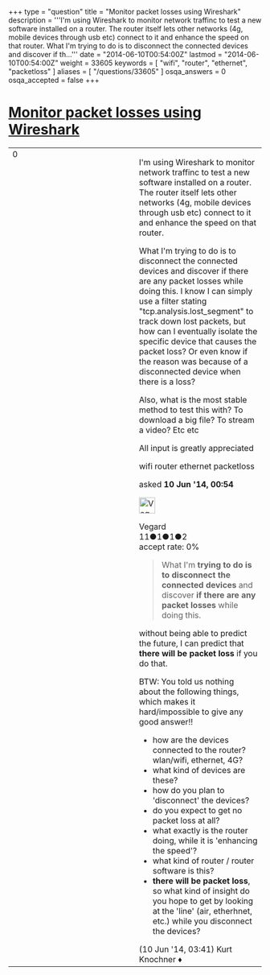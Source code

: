 +++
type = "question"
title = "Monitor packet losses using Wireshark"
description = '''I&#x27;m using Wireshark to monitor network traffinc to test a new software installed on a router. The router itself lets other networks (4g, mobile devices through usb etc) connect to it and enhance the speed on that router. What I&#x27;m trying to do is to disconnect the connected devices and discover if th...'''
date = "2014-06-10T00:54:00Z"
lastmod = "2014-06-10T00:54:00Z"
weight = 33605
keywords = [ "wifi", "router", "ethernet", "packetloss" ]
aliases = [ "/questions/33605" ]
osqa_answers = 0
osqa_accepted = false
+++

<div class="headNormal">

# [Monitor packet losses using Wireshark](/questions/33605/monitor-packet-losses-using-wireshark)

</div>

<div id="main-body">

<div id="askform">

<table id="question-table" style="width:100%;"><colgroup><col style="width: 50%" /><col style="width: 50%" /></colgroup><tbody><tr class="odd"><td style="width: 30px; vertical-align: top"><div class="vote-buttons"><div id="post-33605-score" class="post-score" title="current number of votes">0</div><div id="favorite-count" class="favorite-count"></div></div></td><td><div id="item-right"><div class="question-body"><p>I'm using Wireshark to monitor network traffinc to test a new software installed on a router. The router itself lets other networks (4g, mobile devices through usb etc) connect to it and enhance the speed on that router.</p><p>What I'm trying to do is to disconnect the connected devices and discover if there are any packet losses while doing this. I know I can simply use a filter stating "tcp.analysis.lost_segment" to track down lost packets, but how can I eventually isolate the specific device that causes the packet loss? Or even know if the reason was because of a disconnected device when there is a loss?</p><p>Also, what is the most stable method to test this with? To download a big file? To stream a video? Etc etc</p><p>All input is greatly appreciated</p></div><div id="question-tags" class="tags-container tags">wifi router ethernet packetloss</div><div id="question-controls" class="post-controls"></div><div class="post-update-info-container"><div class="post-update-info post-update-info-user"><p>asked <strong>10 Jun '14, 00:54</strong></p><img src="https://secure.gravatar.com/avatar/1642e91b7f969069bc432fff4e2197aa?s=32&amp;d=identicon&amp;r=g" class="gravatar" width="32" height="32" alt="Vegard&#39;s gravatar image" /><p>Vegard<br />
<span class="score" title="11 reputation points">11</span><span title="1 badges"><span class="badge1">●</span><span class="badgecount">1</span></span><span title="1 badges"><span class="silver">●</span><span class="badgecount">1</span></span><span title="2 badges"><span class="bronze">●</span><span class="badgecount">2</span></span><br />
<span class="accept_rate" title="Rate of the user&#39;s accepted answers">accept rate:</span> <span title="Vegard has no accepted answers">0%</span></p></div></div><div id="comments-container-33605" class="comments-container"><span id="33611"></span><div id="comment-33611" class="comment"><div id="post-33611-score" class="comment-score"></div><div class="comment-text"><blockquote><p>What I'm <strong>trying to do is to disconnect the connected devices</strong> and discover <strong>if there are any packet losses</strong> while doing this.</p></blockquote><p>without being able to predict the future, I can predict that <strong>there will be packet loss</strong> if you do that.</p><p>BTW: You told us nothing about the following things, which makes it hard/impossible to give any good answer!!</p><ul><li>how are the devices connected to the router? wlan/wifi, ethernet, 4G?</li><li>what kind of devices are these?</li><li>how do you plan to 'disconnect' the devices?</li><li>do you expect to get no packet loss at all?</li><li>what exactly is the router doing, while it is 'enhancing the speed'?</li><li>what kind of router / router software is this?</li><li><strong>there will be packet loss</strong>, so what kind of insight do you hope to get by looking at the 'line' (air, etherhnet, etc.) while you disconnect the devices?</li></ul></div><div id="comment-33611-info" class="comment-info"><span class="comment-age">(10 Jun '14, 03:41)</span> Kurt Knochner ♦</div></div></div><div id="comment-tools-33605" class="comment-tools"></div><div class="clear"></div><div id="comment-33605-form-container" class="comment-form-container"></div><div class="clear"></div></div></td></tr></tbody></table>

</div>

</div>

